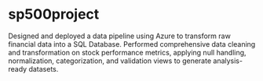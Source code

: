 # sp500project
Designed and deployed a data pipeline using Azure to transform raw financial data into a SQL Database. Performed comprehensive data cleaning and transformation on stock performance metrics, applying null handling, normalization, categorization, and validation views to generate analysis-ready datasets.
